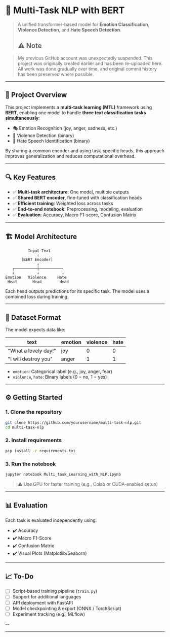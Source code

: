 # 🧠 Multi-Task NLP with BERT

> A unified transformer-based model for **Emotion Classification**, **Violence Detection**, and **Hate Speech Detection**.
>
> ## ⚠️ Note

> My previous GitHub account was unexpectedly suspended. This project was originally created earlier and has been re-uploaded here. All work was done gradually over time, and original commit history has been preserved where possible.

---

## 🌟 Project Overview

This project implements a **multi-task learning (MTL)** framework using **BERT**, enabling one model to handle **three text classification tasks simultaneously**:

- 🎭 Emotion Recognition (joy, anger, sadness, etc.)
- 🔪 Violence Detection (binary)
- 💬 Hate Speech Identification (binary)

By sharing a common encoder and using task-specific heads, this approach improves generalization and reduces computational overhead.

---

## 🔍 Key Features

- ✅ **Multi-task architecture**: One model, multiple outputs
- ✅ **Shared BERT encoder**, fine-tuned with classification heads
- ✅ **Efficient training**: Weighted loss across tasks
- ✅ **End-to-end notebook**: Preprocessing, modeling, evaluation
- ✅ **Evaluation**: Accuracy, Macro F1-score, Confusion Matrix

---

## 🏗️ Model Architecture

```
          Input Text
              ↓
       [BERT Encoder]
              ↓
   ┌──────────┼──────────┐
   ↓          ↓          ↓
Emotion   Violence     Hate
 Head       Head        Head
```

Each head outputs predictions for its specific task. The model uses a combined loss during training.

---

## 📁 Dataset Format

The model expects data like:

| text               | emotion | violence | hate |
|--------------------|---------|----------|------|
| "What a lovely day!" | joy     | 0        | 0    |
| "I will destroy you" | anger   | 1        | 1    |

- `emotion`: Categorical label (e.g., joy, anger, fear)
- `violence`, `hate`: Binary labels (0 = no, 1 = yes)

---

## ⚙️ Getting Started

### 1. Clone the repository

```bash
git clone https://github.com/yourusername/multi-task-nlp.git
cd multi-task-nlp
```

### 2. Install requirements

```bash
pip install -r requirements.txt
```

### 3. Run the notebook

```bash
jupyter notebook Multi_task_Learning_with_NLP.ipynb
```

> ⚠️ Use GPU for faster training (e.g., Colab or CUDA-enabled setup)

---

## 📊 Evaluation

Each task is evaluated independently using:

- ✔️ Accuracy
- ✔️ Macro F1-Score
- ✔️ Confusion Matrix
- ✔️ Visual Plots (Matplotlib/Seaborn)

---

## 📈 To-Do

- [ ] Script-based training pipeline (`train.py`)
- [ ] Support for additional languages
- [ ] API deployment with FastAPI
- [ ] Model checkpointing & export (ONNX / TorchScript)
- [ ] Experiment tracking (e.g., MLflow)

--

---
